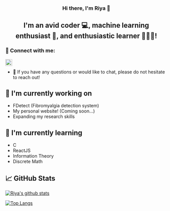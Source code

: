 <h3 align="center">
Hi there, I'm Riya 👋
</h3>

<h2 align="center">
I'm an avid coder 💻, machine learning enthusiast 🤖, and enthusiastic learner 👩🏻‍🏫!
</h2>

### 🤝 Connect with me:

<a href="https://www.linkedin.com/in/riya-bhatia1/"><img align="left" src="https://raw.githubusercontent.com/yushi1007/yushi1007/main/images/linkedin.svg" alt="Riya Bhatia | LinkedIn" width="21px"/></a>
</br>
- 💬 If you have any questions or would like to chat, please do not hesitate to reach out!

## 🔭 I'm currently working on

- FDetect (Fibromyalgia detection system)
- My personal website! (Coming soon...)
- Expanding my research skills

## 🌱 I'm currently learning

- C
- ReactJS
- Information Theory 
- Discrete Math

## 📈 GitHub Stats 

[![Riya's github stats](https://github-readme-stats.vercel.app/api?username=riybha216)](https://github.com/riybha216)

[![Top Langs](https://github-readme-stats.vercel.app/api/top-langs/?username=riybha216&layout=compact)](https://github.com/riybha216)

<!--
**riybha216/riybha216** is a ✨ _special_ ✨ repository because its `README.md` (this file) appears on your GitHub profile.

Here are some ideas to get you started:

- 🔭 I’m currently working on machine learning research & projects, applying NLP + computer vision.
- 🌱 I’m currently learning information theory & data compression.
- 👯 I’m looking to collaborate on ...
- 🤔 I’m looking for help with ...
- 💬 Ask me about machine learning algorithms, web dev, algorithm design.
- 📫 How to reach me: ...
- 😄 Pronouns: She/Her
- ⚡ Fun fact: ...
-->
